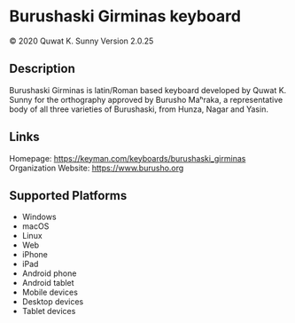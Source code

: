 ﻿Burushaski Girminas keyboard
==============

© 2020 Quwat K. Sunny
Version 2.0.25

Description
-----------
Burushaski Girminas is latin/Roman based keyboard developed by Quwat K. Sunny for the orthography approved by Burusho Maʰraka, a representative body of all three varieties of Burushaski, from Hunza, Nagar and Yasin.
 

Links
-----
Homepage:     https://keyman.com/keyboards/burushaski_girminas
Organization Website: https://www.burusho.org

Supported Platforms
-------------------
 * Windows
 * macOS
 * Linux
 * Web
 * iPhone
 * iPad
 * Android phone
 * Android tablet
 * Mobile devices
 * Desktop devices
 * Tablet devices

